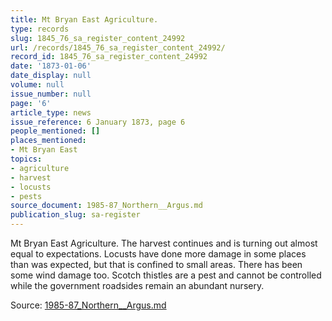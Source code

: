 ```yaml
---
title: Mt Bryan East Agriculture.
type: records
slug: 1845_76_sa_register_content_24992
url: /records/1845_76_sa_register_content_24992/
record_id: 1845_76_sa_register_content_24992
date: '1873-01-06'
date_display: null
volume: null
issue_number: null
page: '6'
article_type: news
issue_reference: 6 January 1873, page 6
people_mentioned: []
places_mentioned:
- Mt Bryan East
topics:
- agriculture
- harvest
- locusts
- pests
source_document: 1985-87_Northern__Argus.md
publication_slug: sa-register
---
```


Mt Bryan East Agriculture.  The harvest continues and is turning out almost equal to expectations.  Locusts have done more damage in some places than was expected, but that is confined to small areas.  There has been some wind damage too.  Scotch thistles are a pest and cannot be controlled while the government roadsides remain an abundant nursery.

Source: [1985-87_Northern__Argus.md](/downloads/markdown/1985-87_Northern__Argus.md)

